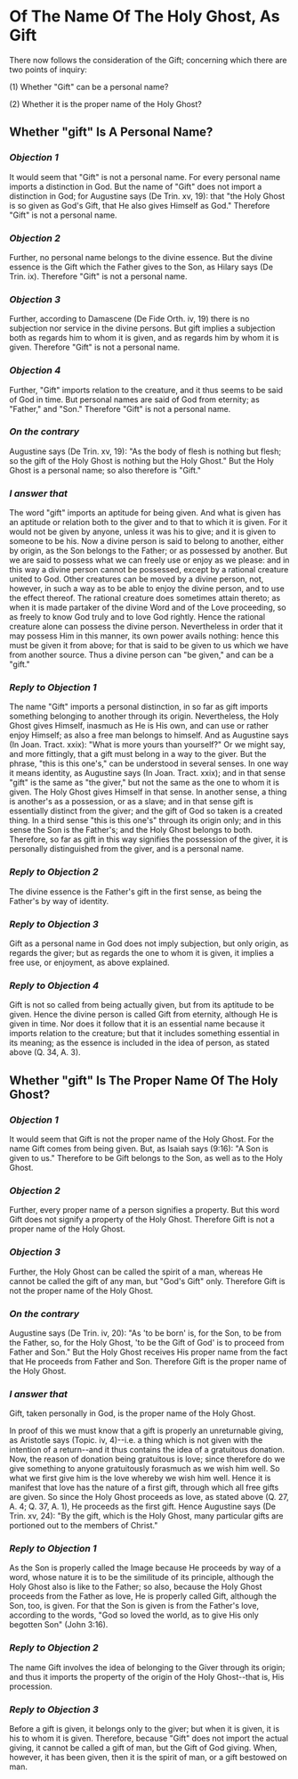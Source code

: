 # Of The Name Of The Holy Ghost, As Gift

There now follows the consideration of the Gift; concerning which
there are two points of inquiry:

(1) Whether "Gift" can be a personal name?

(2) Whether it is the proper name of the Holy Ghost?


## Whether "gift" Is A Personal Name?

### *Objection 1*
It would seem that "Gift" is not a personal name. For
every personal name imports a distinction in God. But the name of
"Gift" does not import a distinction in God; for Augustine says (De
Trin. xv, 19): that "the Holy Ghost is so given as God's Gift, that He
also gives Himself as God." Therefore "Gift" is not a personal name.

### *Objection 2*
Further, no personal name belongs to the divine essence. But
the divine essence is the Gift which the Father gives to the Son, as
Hilary says (De Trin. ix). Therefore "Gift" is not a personal name.

### *Objection 3*
Further, according to Damascene (De Fide Orth. iv, 19) there
is no subjection nor service in the divine persons. But gift implies
a subjection both as regards him to whom it is given, and as regards
him by whom it is given. Therefore "Gift" is not a personal name.

### *Objection 4*
Further, "Gift" imports relation to the creature, and it thus
seems to be said of God in time. But personal names are said of God
from eternity; as "Father," and "Son." Therefore "Gift" is not a
personal name.

### *On the contrary*
Augustine says (De Trin. xv, 19): "As the body of
flesh is nothing but flesh; so the gift of the Holy Ghost is nothing
but the Holy Ghost." But the Holy Ghost is a personal name; so also
therefore is "Gift."

### *I answer that*
The word "gift" imports an aptitude for being given.
And what is given has an aptitude or relation both to the giver and to
that to which it is given. For it would not be given by anyone, unless
it was his to give; and it is given to someone to be his. Now a divine
person is said to belong to another, either by origin, as the Son
belongs to the Father; or as possessed by another. But we are said to
possess what we can freely use or enjoy as we please: and in this way
a divine person cannot be possessed, except by a rational creature
united to God. Other creatures can be moved by a divine person, not,
however, in such a way as to be able to enjoy the divine person, and
to use the effect thereof. The rational creature does sometimes attain
thereto; as when it is made partaker of the divine Word and of the
Love proceeding, so as freely to know God truly and to love God
rightly. Hence the rational creature alone can possess the divine
person. Nevertheless in order that it may possess Him in this manner,
its own power avails nothing: hence this must be given it from above;
for that is said to be given to us which we have from another source.
Thus a divine person can "be given," and can be a "gift."

### *Reply to Objection 1*
The name "Gift" imports a personal distinction, in so
far as gift imports something belonging to another through its
origin. Nevertheless, the Holy Ghost gives Himself, inasmuch as He is
His own, and can use or rather enjoy Himself; as also a free man
belongs to himself. And as Augustine says (In Joan. Tract. xxix):
"What is more yours than yourself?" Or we might say, and more
fittingly, that a gift must belong in a way to the giver. But the
phrase, "this is this one's," can be understood in several senses. In
one way it means identity, as Augustine says (In Joan. Tract. xxix);
and in that sense "gift" is the same as "the giver," but not the same
as the one to whom it is given. The Holy Ghost gives Himself in that
sense. In another sense, a thing is another's as a possession, or as
a slave; and in that sense gift is essentially distinct from the
giver; and the gift of God so taken is a created thing. In a third
sense "this is this one's" through its origin only; and in this sense
the Son is the Father's; and the Holy Ghost belongs to both.
Therefore, so far as gift in this way signifies the possession of the
giver, it is personally distinguished from the giver, and is a
personal name.

### *Reply to Objection 2*
The divine essence is the Father's gift in the first
sense, as being the Father's by way of identity.

### *Reply to Objection 3*
Gift as a personal name in God does not imply
subjection, but only origin, as regards the giver; but as regards the
one to whom it is given, it implies a free use, or enjoyment, as
above explained.

### *Reply to Objection 4*
Gift is not so called from being actually given, but
from its aptitude to be given. Hence the divine person is called Gift
from eternity, although He is given in time. Nor does it follow that
it is an essential name because it imports relation to the creature;
but that it includes something essential in its meaning; as the
essence is included in the idea of person, as stated above (Q. 34, A.
3).

## Whether "gift" Is The Proper Name Of The Holy Ghost?

### *Objection 1*
It would seem that Gift is not the proper name of the
Holy Ghost. For the name Gift comes from being given. But, as Isaiah
says (9:16): "A Son is given to us." Therefore to be Gift belongs to
the Son, as well as to the Holy Ghost.

### *Objection 2*
Further, every proper name of a person signifies a property.
But this word Gift does not signify a property of the Holy Ghost.
Therefore Gift is not a proper name of the Holy Ghost.

### *Objection 3*
Further, the Holy Ghost can be called the spirit of a man,
whereas He cannot be called the gift of any man, but "God's Gift"
only. Therefore Gift is not the proper name of the Holy Ghost.

### *On the contrary*
Augustine says (De Trin. iv, 20): "As 'to be born'
is, for the Son, to be from the Father, so, for the Holy Ghost, 'to be
the Gift of God' is to proceed from Father and Son." But the Holy
Ghost receives His proper name from the fact that He proceeds from
Father and Son. Therefore Gift is the proper name of the Holy Ghost.

### *I answer that*
Gift, taken personally in God, is the proper name of
the Holy Ghost.

In proof of this we must know that a gift is properly an unreturnable
giving, as Aristotle says (Topic. iv, 4)--i.e. a thing which is not
given with the intention of a return--and it thus contains the idea
of a gratuitous donation. Now, the reason of donation being
gratuitous is love; since therefore do we give something to anyone
gratuitously forasmuch as we wish him well. So what we first give him
is the love whereby we wish him well. Hence it is manifest that love
has the nature of a first gift, through which all free gifts are
given. So since the Holy Ghost proceeds as love, as stated above (Q.
27, A. 4; Q. 37, A. 1), He proceeds as the first gift. Hence
Augustine says (De Trin. xv, 24): "By the gift, which is the Holy
Ghost, many particular gifts are portioned out to the members of
Christ."

### *Reply to Objection 1*
As the Son is properly called the Image because He
proceeds by way of a word, whose nature it is to be the similitude of
its principle, although the Holy Ghost also is like to the Father; so
also, because the Holy Ghost proceeds from the Father as love, He is
properly called Gift, although the Son, too, is given. For that the
Son is given is from the Father's love, according to the words, "God
so loved the world, as to give His only begotten Son" (John 3:16).

### *Reply to Objection 2*
The name Gift involves the idea of belonging to the
Giver through its origin; and thus it imports the property of the
origin of the Holy Ghost--that is, His procession.

### *Reply to Objection 3*
Before a gift is given, it belongs only to the giver;
but when it is given, it is his to whom it is given. Therefore,
because "Gift" does not import the actual giving, it cannot be called
a gift of man, but the Gift of God giving. When, however, it has been
given, then it is the spirit of man, or a gift bestowed on man.

